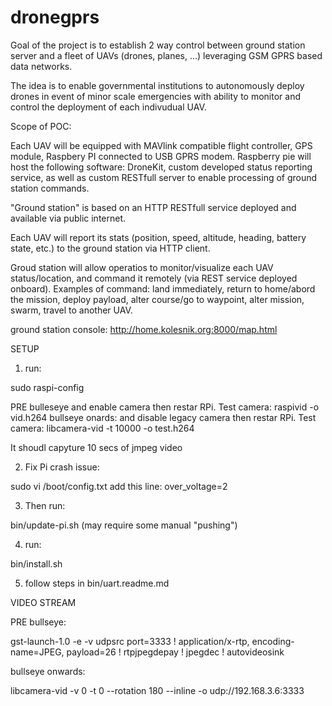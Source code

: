 # dronegprs

Goal of the project is to establish 2 way control between ground station server and a fleet of UAVs (drones, planes, ...) leveraging GSM GPRS based data networks.

The idea is to enable governmental institutions to autonomously deploy drones in event of minor scale emergencies with ability to monitor and control the deployment of each indivudual UAV.


Scope of POC:

Each UAV will be equipped with MAVlink compatible flight controller, GPS module, Raspbery PI connected to USB GPRS modem. Raspberry pie will host the following software: DroneKit, custom developed status reporting service, as well as custom RESTfull server to enable processing of ground station commands.

"Ground station" is based on an HTTP RESTfull service deployed and available via public internet.


Each UAV will report its stats (position, speed, altitude, heading, battery state, etc.) to the ground station via HTTP client.

Groud station will allow operatios to monitor/visualize each UAV status/location, and command it remotely (via REST service deployed onboard). Examples of command: land immediately, return to home/abord the mission, deploy payload, alter course/go to waypoint, alter mission, swarm, travel to another UAV.


ground station console: http://home.kolesnik.org:8000/map.html



SETUP

1. run:

sudo raspi-config

PRE bulleseye
and enable camera then restar RPi. Test camera: raspivid -o vid.h264
bullseye onards:
and disable legacy camera then restar RPi. Test camera: libcamera-vid -t 10000 -o test.h264

It shoudl capyture 10 secs of jmpeg video

2. Fix Pi crash issue:

sudo vi /boot/config.txt
add this line:
over_voltage=2

3. Then run:

bin/update-pi.sh (may require some manual "pushing")

4. run:

bin/install.sh

5. follow steps in bin/uart.readme.md


VIDEO STREAM

PRE bullseye:

gst-launch-1.0 -e -v udpsrc port=3333 ! application/x-rtp, encoding-name=JPEG, payload=26 ! rtpjpegdepay ! jpegdec ! autovideosink

bullseye onwards:

libcamera-vid -v 0 -t 0 --rotation 180 --inline -o udp://192.168.3.6:3333


